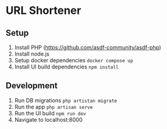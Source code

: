 # URL Shortener

## Setup

1. Install PHP (https://github.com/asdf-community/asdf-php)
1. Install node.js
1. Setup docker dependencies `docker compose up`
1. Install UI build dependencies `npm install`

## Development

1. Run DB migrations `php artistan migrate`
1. Run the app `php artisan serve`
1. Run the UI build `npm run dev`
1. Navigate to localhost:8000
